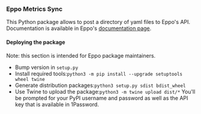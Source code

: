 ### Eppo Metrics Sync

This Python package allows to post a directory of yaml files to Eppo's API. Documentation is available in Eppo's [documentation page](https://docs.geteppo.com/data-management/certified-metrics/).

#### Deploying the package

Note: this section is intended for Eppo package maintainers.
- Bump version in ```setup.py```
- Install required tools:```python3 -m pip install --upgrade setuptools wheel twine``` 
- Generate distribution packages:```python3 setup.py sdist bdist_wheel```
- Use Twine to upload the package:```python3 -m twine upload dist/*```
You'll be prompted for your PyPI username and password as well as the API key that is available in 1Password.